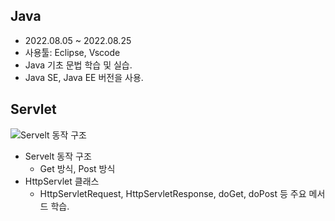 ## **Java**
- 2022.08.05 ~ 2022.08.25
- 사용툴: Eclipse, Vscode
- Java 기초 문법 학습 및 실습.
- Java SE, Java EE 버전을 사용.
## **Servlet**
![Servelt 동작 구조](https://user-images.githubusercontent.com/115764991/203480326-54192b44-9afa-4544-9ea1-a3f2f3e1b7ca.png)
- Servelt 동작 구조
    - Get 방식, Post 방식 
- HttpServlet 클래스
    - HttpServletRequest, HttpServletResponse, doGet, doPost 등 주요 메서드 학습.